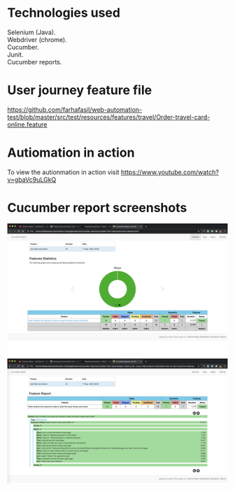 # Technologies used
Selenium (Java).  
Webdriver (chrome).  
Cucumber.  
Junit.  
Cucumber reports.  

# User journey feature file
https://github.com/farhafasil/web-automation-test/blob/master/src/test/resources/features/travel/Order-travel-card-online.feature


# Autiomation in action
To view the autionmation in action visit
https://www.youtube.com/watch?v=gbaVc9uLGkQ


# Cucumber report screenshots
![Index repeort](https://github.com/farhafasil/web-automation-test/blob/master/cucumber-html-reports/report_1.png?raw=true)
![Detail repeort](https://github.com/farhafasil/web-automation-test/blob/master/cucumber-html-reports/report-2.png?raw=true)


